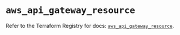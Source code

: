 # `aws_api_gateway_resource`

Refer to the Terraform Registry for docs: [`aws_api_gateway_resource`](https://registry.terraform.io/providers/hashicorp/aws/5.90.1/docs/resources/api_gateway_resource).
